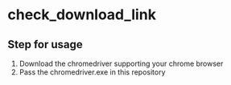 # check_download_link

## Step for usage
1. Download the chromedriver supporting your chrome browser
2. Pass the chromedriver.exe in this repository 